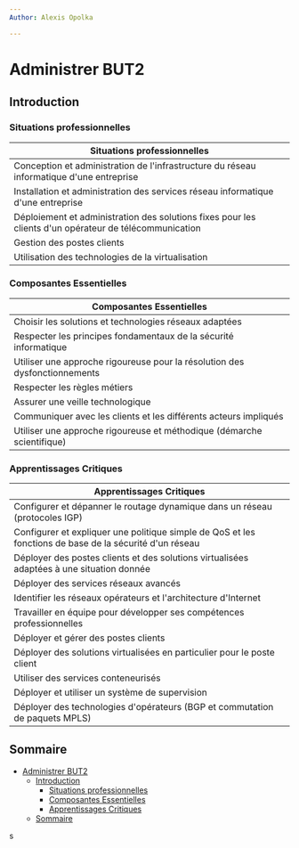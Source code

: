 ```yaml
---
Author: Alexis Opolka

---
```


# Administrer BUT2

## Introduction

### Situations professionnelles

| Situations professionnelles                                                                            |
| ------------------------------------------------------------------------------------------------------ |
| Conception et administration de l'infrastructure du réseau informatique d'une entreprise               |
| Installation et administration des services réseau informatique d'une entreprise                       |
| Déploiement et administration des solutions fixes pour les clients d'un opérateur de télécommunication |
| Gestion des postes clients                                                                             |
| Utilisation des technologies de la virtualisation                                                      |

### Composantes Essentielles

| Composantes Essentielles                                                   |
| -------------------------------------------------------------------------- |
| Choisir les solutions et technologies réseaux adaptées                     |
| Respecter les principes fondamentaux de la sécurité informatique           |
| Utiliser une approche rigoureuse pour la résolution des dysfonctionnements |
| Respecter les règles métiers                                               |
| Assurer une veille technologique                                           |
| Communiquer avec les clients et les différents acteurs impliqués           |
| Utiliser une approche rigoureuse et méthodique (démarche scientifique)     |

### Apprentissages Critiques

| Apprentissages Critiques                                                                                |
| ------------------------------------------------------------------------------------------------------- |
| Configurer et dépanner le routage dynamique dans un réseau (protocoles IGP)                             |
| Configurer et expliquer une politique simple de QoS et les fonctions de base de la sécurité d'un réseau |
| Déployer des postes clients et des solutions virtualisées adaptées à une situation donnée               |
| Déployer des services réseaux avancés                                                                   |
| Identifier les réseaux opérateurs et l'architecture d'Internet                                          |
| Travailler en équipe pour développer ses compétences professionnelles                                   |
| Déployer et gérer des postes clients                                                                    |
| Déployer des solutions virtualisées en particulier pour le poste client                                 |
| Utiliser des services conteneurisés                                                                     |
| Déployer et utiliser un système de supervision                                                          |
| Déployer des technologies d'opérateurs (BGP et commutation de paquets MPLS)                             |

## Sommaire

- [Administrer BUT2](#administrer-but2)
  - [Introduction](#introduction)
    - [Situations professionnelles](#situations-professionnelles)
    - [Composantes Essentielles](#composantes-essentielles)
    - [Apprentissages Critiques](#apprentissages-critiques)
  - [Sommaire](#sommaire)

s
